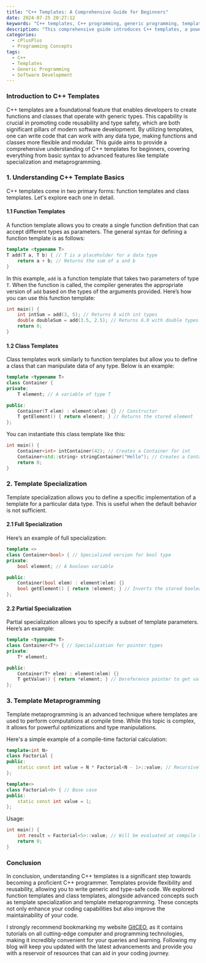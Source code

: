 ```yaml
---
title: "C++ Templates: A Comprehensive Guide for Beginners"
date: 2024-07-25 20:27:12
keywords: "C++ templates, C++ programming, generic programming, template specialization, template metaprogramming"
description: "This comprehensive guide introduces C++ templates, a powerful feature that allows developers to write generic and reusable code. Learn the benefits of using templates, the syntax and structure of function templates and class templates, template specialization, and much more. This guide is designed for beginners who want to understand the fundamentals of templates in C++, with step-by-step examples and explanations to build a solid foundation in generic programming."
categories:
  - cPlusPlus
  - Programming Concepts
tags:
  - C++
  - Templates
  - Generic Programming
  - Software Development
---
```


### Introduction to C++ Templates

C++ templates are a foundational feature that enables developers to create functions and classes that operate with generic types. This capability is crucial in promoting code reusability and type safety, which are both significant pillars of modern software development. By utilizing templates, one can write code that can work with any data type, making functions and classes more flexible and modular. This guide aims to provide a comprehensive understanding of C++ templates for beginners, covering everything from basic syntax to advanced features like template specialization and metaprogramming. 

<!-- more -->

### 1. Understanding C++ Template Basics

C++ templates come in two primary forms: function templates and class templates. Let's explore each one in detail.

#### 1.1 Function Templates

A function template allows you to create a single function definition that can accept different types as parameters. The general syntax for defining a function template is as follows:

```cpp
template <typename T>
T add(T a, T b) { // T is a placeholder for a data type
    return a + b; // Returns the sum of a and b
}
```

In this example, `add` is a function template that takes two parameters of type `T`. When the function is called, the compiler generates the appropriate version of `add` based on the types of the arguments provided. Here’s how you can use this function template:

```cpp
int main() {
    int intSum = add(3, 5); // Returns 8 with int types
    double doubleSum = add(3.5, 2.5); // Returns 6.0 with double types
    return 0;
}
```

#### 1.2 Class Templates

Class templates work similarly to function templates but allow you to define a class that can manipulate data of any type. Below is an example:

```cpp
template <typename T>
class Container {
private:
    T element; // A variable of type T

public:
    Container(T elem) : element(elem) {} // Constructor
    T getElement() { return element; } // Returns the stored element
};
```

You can instantiate this class template like this:

```cpp
int main() {
    Container<int> intContainer(42); // Creates a Container for int
    Container<std::string> stringContainer("Hello"); // Creates a Container for std::string
    return 0;
}
```

### 2. Template Specialization

Template specialization allows you to define a specific implementation of a template for a particular data type. This is useful when the default behavior is not sufficient. 

#### 2.1 Full Specialization

Here’s an example of full specialization:

```cpp
template <>
class Container<bool> { // Specialized version for bool type
private:
    bool element; // A boolean variable

public:
    Container(bool elem) : element(elem) {}
    bool getElement() { return !element; } // Inverts the stored boolean
};
```

#### 2.2 Partial Specialization

Partial specialization allows you to specify a subset of template parameters. Here’s an example:

```cpp
template <typename T>
class Container<T*> { // Specialization for pointer types
private:
    T* element; 

public:
    Container(T* elem) : element(elem) {}
    T getValue() { return *element; } // Dereference pointer to get value
};
```

### 3. Template Metaprogramming

Template metaprogramming is an advanced technique where templates are used to perform computations at compile time. While this topic is complex, it allows for powerful optimizations and type manipulations. 

Here's a simple example of a compile-time factorial calculation:

```cpp
template<int N>
class Factorial {
public:
    static const int value = N * Factorial<N - 1>::value; // Recursively calculates factorial
};

template<>
class Factorial<0> { // Base case
public:
    static const int value = 1;
};
```

Usage:

```cpp
int main() {
    int result = Factorial<5>::value; // Will be evaluated at compile time to 120
    return 0; 
}
```

### Conclusion

In conclusion, understanding C++ templates is a significant step towards becoming a proficient C++ programmer. Templates provide flexibility and reusability, allowing you to write generic and type-safe code. We explored function templates and class templates, alongside advanced concepts such as template specialization and template metaprogramming. These concepts not only enhance your coding capabilities but also improve the maintainability of your code. 

I strongly recommend bookmarking my website [GitCEO](https://gitceo.com), as it contains tutorials on all cutting-edge computer and programming technologies, making it incredibly convenient for your queries and learning. Following my blog will keep you updated with the latest advancements and provide you with a reservoir of resources that can aid in your coding journey.